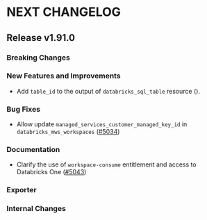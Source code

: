 # NEXT CHANGELOG

## Release v1.91.0

### Breaking Changes

### New Features and Improvements

 * Add `table_id` to the output of `databricks_sql_table` resource ([]()).

### Bug Fixes

* Allow update `managed_services_customer_managed_key_id` in `databricks_mws_workspaces` ([#5034](https://github.com/databricks/terraform-provider-databricks/pull/5034))

### Documentation

* Clarify the use of `workspace-consume` entitlement and access to Databricks One ([#5043](https://github.com/databricks/terraform-provider-databricks/pull/5043))

### Exporter

### Internal Changes
